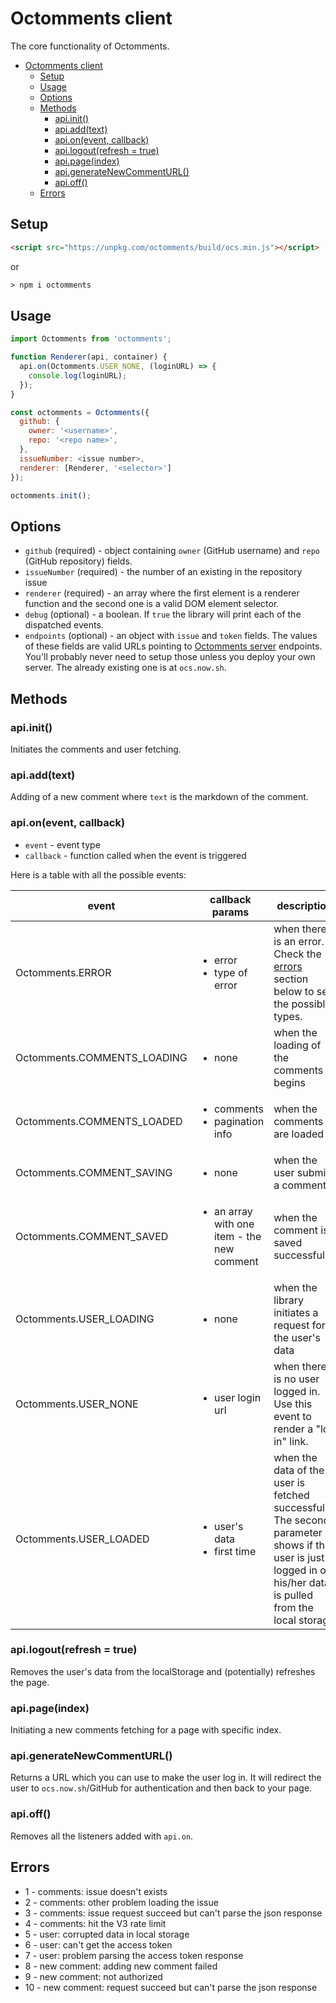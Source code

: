 # Octomments client

The core functionality of Octomments.

- [Octomments client](#octomments-client)
  - [Setup](#setup)
  - [Usage](#usage)
  - [Options](#options)
  - [Methods](#methods)
    - [api.init()](#apiinit)
    - [api.add(text)](#apiaddtext)
    - [api.on(event, callback)](#apionevent-callback)
    - [api.logout(refresh = true)](#apilogoutrefresh--true)
    - [api.page(index)](#apipageindex)
    - [api.generateNewCommentURL()](#apigeneratenewcommenturl)
    - [api.off()](#apioff)
  - [Errors](#errors)

## Setup

```html
<script src="https://unpkg.com/octomments/build/ocs.min.js"></script>
```

or 

```html
> npm i octomments
```

## Usage

```js
import Octomments from 'octomments';

function Renderer(api, container) {
  api.on(Octomments.USER_NONE, (loginURL) => {
    console.log(loginURL);
  });
}

const octomments = Octomments({
  github: {
    owner: '<username>',
    repo: '<repo name>',
  },
  issueNumber: <issue number>,
  renderer: [Renderer, '<selector>']
});

octomments.init();
```

## Options

* `github` (required) - object containing `owner` (GitHub username) and `repo` (GitHub repository) fields.
* `issueNumber` (required) - the number of an existing in the repository issue
* `renderer` (required) - an array where the first element is a renderer function and the second one is a valid DOM element selector.
* `debug` (optional) - a boolean. If `true` the library will print each of the dispatched events.
* `endpoints` (optional) - an object with `issue` and `token` fields. The values of these fields are valid URLs pointing to [Octomments server](../server) endpoints. You'll probably never need to setup those unless you deploy your own server. The already existing one is at `ocs.now.sh`.

## Methods

### api.init()

Initiates the comments and user fetching.

### api.add(text)

Adding of a new comment where `text` is the markdown of the comment.

### api.on(event, callback)

* `event` - event type
* `callback` - function called when the event is triggered

Here is a table with all the possible events:

|event | callback params | description
|---|---|---
|Octomments.ERROR | <ul><li>error</li><li>type of error</li></ul> | when there is an error. Check the [errors](#errors) section below to see the possible types.
|Octomments.COMMENTS_LOADING | <ul><li>none</li></ul> | when the loading of the comments begins
|Octomments.COMMENTS_LOADED | <ul><li>comments</li><li>pagination info</li></ul> | when the comments are loaded
|Octomments.COMMENT_SAVING | <ul><li>none</li></ul> | when the user submits a comment
|Octomments.COMMENT_SAVED | <ul><li>an array with one item - the new comment</li></ul> | when the comment is saved successfully
|Octomments.USER_LOADING | <ul><li>none</li></ul> | when the library initiates a request for the user's data
|Octomments.USER_NONE | <ul><li>user login url</li></ul> | when there is no user logged in. Use this event to render a "log in" link.
|Octomments.USER_LOADED | <ul><li>user's data</li><li>first time</li></ul> | when the data of the user is fetched successfully. The second parameter shows if the user is just logged in or his/her data is pulled from the local storage

### api.logout(refresh = true)

Removes the user's data from the localStorage and (potentially) refreshes the page.

### api.page(index)

Initiating a new comments fetching for a page with specific index.

### api.generateNewCommentURL()

Returns a URL which you can use to make the user log in. It will redirect the user to `ocs.now.sh`/GitHub for authentication and then back to your page.

### api.off()

Removes all the listeners added with `api.on`.

## Errors

* 1 - comments: issue doesn't exists
* 2 - comments: other problem loading the issue
* 3 - comments: issue request succeed but can't parse the json response
* 4 - comments: hit the V3 rate limit
* 5 - user: corrupted data in local storage
* 6 - user: can't get the access token
* 7 - user: problem parsing the access token response
* 8 - new comment: adding new comment failed
* 9 - new comment: not authorized
* 10 - new comment: request succeed but can't parse the json response
